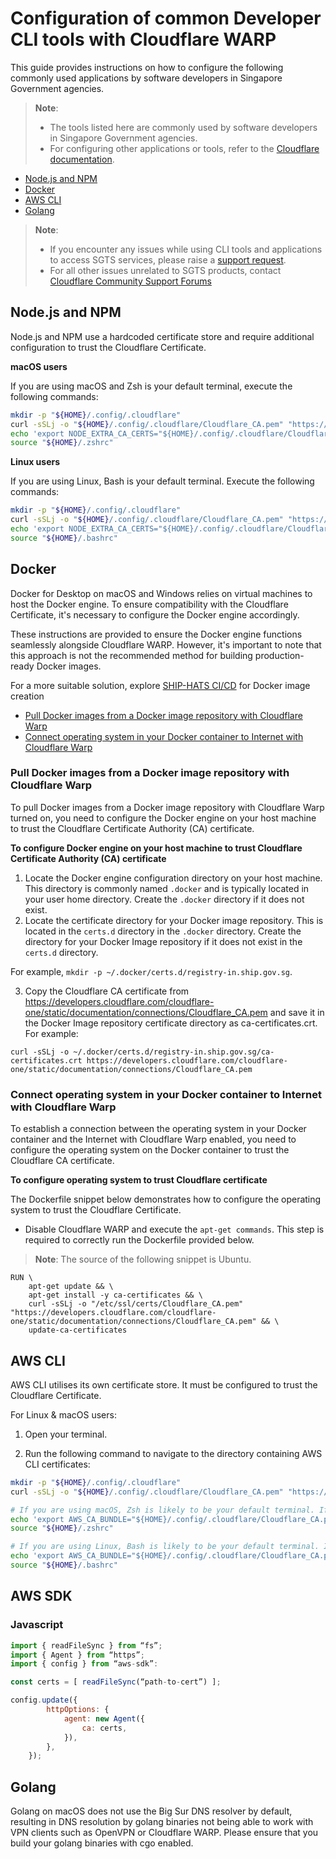 # Configuration of common Developer CLI tools with Cloudflare WARP

This guide provides instructions on how to configure the following commonly used applications by software developers in Singapore Government agencies.

> **Note**:
>- The tools listed here are commonly used by software developers in Singapore Government agencies.
>- For configuring other applications or tools, refer to the [Cloudflare documentation](https://developers.cloudflare.com/cloudflare-one/connections/connect-devices/warp/install-cloudflare-cert).

- [Node.js and NPM](#nodejs-and-npm)
- [Docker](#docker)
- [AWS CLI](#aws-cli)
- [Golang](#golang)

> **Note**:
>- If you encounter any issues while using CLI tools and applications to access SGTS services, please raise a [support request](https://go.gov.sg/seed-techpass-support).
>- For all other issues unrelated to SGTS products, contact [Cloudflare Community Support Forums](https://support.cloudflare.com/hc/en-us)

## Node.js and NPM

Node.js and NPM use a hardcoded certificate store and require additional configuration to trust the Cloudflare Certificate.

**macOS users**

If you are using macOS and Zsh is your default terminal, execute the following commands:

```bash
mkdir -p "${HOME}/.config/.cloudflare"
curl -sSLj -o "${HOME}/.config/.cloudflare/Cloudflare_CA.pem" "https://developers.cloudflare.com/cloudflare-one/static/documentation/connections/Cloudflare_CA.pem"
echo 'export NODE_EXTRA_CA_CERTS="${HOME}/.config/.cloudflare/Cloudflare_CA.pem"' | tee -a "${HOME}/.zshrc"
source "${HOME}/.zshrc"
```

**Linux users**

If you are using Linux, Bash is your default terminal. Execute the following commands:

```bash
mkdir -p "${HOME}/.config/.cloudflare"
curl -sSLj -o "${HOME}/.config/.cloudflare/Cloudflare_CA.pem" "https://developers.cloudflare.com/cloudflare-one/static/documentation/connections/Cloudflare_CA.pem"
echo 'export NODE_EXTRA_CA_CERTS="${HOME}/.config/.cloudflare/Cloudflare_CA.pem"' | tee -a "${HOME}/.bashrc"
source "${HOME}/.bashrc"
```


## Docker

Docker for Desktop on macOS and Windows relies on virtual machines to host the Docker engine. To ensure compatibility with the Cloudflare Certificate, it's necessary to configure the Docker engine accordingly.

These instructions are provided to ensure the Docker engine functions seamlessly alongside Cloudflare WARP. However, it's important to note that this approach is not the recommended method for building production-ready Docker images.

For a more suitable solution, explore [SHIP-HATS CI/CD](https://www.ship.gov.sg/) for Docker image creation

- [Pull Docker images from a Docker image repository with Cloudflare Warp](#pull-docker-images-from-a-docker-image-repository-with-cloudflare-warp)
- [Connect operating system in your Docker container to Internet with Cloudflare Warp](#connect-operating-system-in-your-docker-container-to-internet-with-cloudflare-warp)

### Pull Docker images from a Docker image repository with Cloudflare Warp

To pull Docker images from a Docker image repository with Cloudflare Warp turned on, you need to configure the Docker engine on your host machine to trust the Cloudflare Certificate Authority (CA) certificate.

**To configure Docker engine on your host machine to trust Cloudflare Certificate Authority (CA) certificate**


1.	Locate the Docker engine configuration directory on your host machine. This directory is commonly named `.docker` and is typically located in your user home directory. Create the `.docker` directory if it does not exist.
2.	Locate the certificate directory for your Docker image repository. This is located in the `certs.d` directory in the `.docker` directory. Create the directory for your Docker Image repository if it does not exist in the `certs.d` directory.

For example, `mkdir -p ~/.docker/certs.d/registry-in.ship.gov.sg`.

3. Copy the Cloudflare CA certificate from https://developers.cloudflare.com/cloudflare-one/static/documentation/connections/Cloudflare_CA.pem and save it in the Docker Image repository certificate directory as ca-certificates.crt.
For example:

```
curl -sSLj -o ~/.docker/certs.d/registry-in.ship.gov.sg/ca-certificates.crt https://developers.cloudflare.com/cloudflare-one/static/documentation/connections/Cloudflare_CA.pem
```

### Connect operating system in your Docker container to Internet with Cloudflare Warp

To establish a connection between the operating system in your Docker container and the Internet with Cloudflare Warp enabled, you need to configure the operating system on the Docker container to trust the Cloudflare CA certificate.

**To configure operating system to trust Cloudflare certificate**

The Dockerfile snippet below demonstrates how to configure the operating system to trust the Cloudflare Certificate.

- Disable Cloudflare WARP and execute the `apt-get commands`. This step is required to correctly run the Dockerfile provided below.

> **Note**:
> The source of the following snippet is Ubuntu.

```
RUN \
    apt-get update && \
    apt-get install -y ca-certificates && \
    curl -sSLj -o "/etc/ssl/certs/Cloudflare_CA.pem" "https://developers.cloudflare.com/cloudflare-one/static/documentation/connections/Cloudflare_CA.pem" && \
    update-ca-certificates
```

## AWS CLI

AWS CLI utilises its own certificate store. It must be configured to trust the Cloudflare Certificate.

For Linux & macOS users:

1. Open your terminal.

2. Run the following command to navigate to the directory containing AWS CLI certificates:

```bash
mkdir -p "${HOME}/.config/.cloudflare"
curl -sSLj -o "${HOME}/.config/.cloudflare/Cloudflare_CA.pem" "https://developers.cloudflare.com/cloudflare-one/static/documentation/connections/Cloudflare_CA.pem"

# If you are using macOS, Zsh is likely to be your default terminal. If you are using Zsh, please run the following commands:
echo 'export AWS_CA_BUNDLE="${HOME}/.config/.cloudflare/Cloudflare_CA.pem"' | "tee -a ${HOME}/.zshrc"
source "${HOME}/.zshrc"

# If you are using Linux, Bash is likely to be your default terminal. If you are using Bash, please run the following commands:
echo 'export AWS_CA_BUNDLE="${HOME}/.config/.cloudflare/Cloudflare_CA.pem"' | "tee -a ${HOME}/.bashrc"
source "${HOME}/.bashrc"
```



## AWS SDK


### Javascript
```js
import { readFileSync } from “fs”;
import { Agent } from “https”;
import { config } from “aws-sdk”:

const certs = [ readFileSync(“path-to-cert”) ];

config.update({
        httpOptions: {
            agent: new Agent({
                ca: certs,
            }),
        },
    });
```


## Golang
Golang on macOS does not use the Big Sur DNS resolver by default, resulting in DNS resolution by golang binaries not being able to work with VPN clients such as OpenVPN or Cloudflare WARP. Please ensure that you build your golang binaries with cgo enabled.
